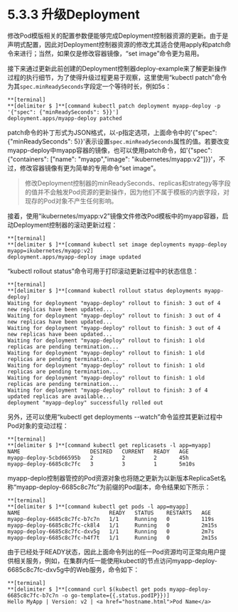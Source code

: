 # 5.3.3 升级Deployment

修改Pod模版相关的配置参数便能够完成Deployment控制器资源的更新。由于是声明式配置，因此对Deployment控制器资源的修改尤其适合使用apply和patch命令来进行；当然，如果仅是修改容器镜像，“set image”命令更为易用。

接下来通过更新此前创建的Deployment控制器deploy-example来了解更新操作过程的执行细节，为了使得升级过程更易于观察，这里使用“kubectl patch”命令为其`spec.minReadySeconds`字段定一个等待时长，例如5s：

```
**[terminal]
**[delimiter $ ]**[command kubectl patch deployment myapp-deploy -p '{"spec": {"minReadySeconds": 5}}']
deployment.apps/myapp-deploy patched
```

patch命令的补丁形式为JSON格式，以-p指定选项，上面命令中的'{"spec":{"minReadySeconds": 5}}'表示设置`spec.minReadySeconds`属性的值。若要改变myapp-deploy中myapp容器的镜像，也可以使用patch命令，如'{"spec": {"containers": ["name": "myapp","image": "ikubernetes/myapp:v2"]}}'，不过，修改容器镜像有更为简单的专用命令“set image”。

> 修改Deployment控制器的minReadySeconds、replicas和strategy等字段的值并不会触发Pod资源的更新操作，因为他们不属于模板的内嵌字段，对现存的Pod对象不产生任何影响。

接着，使用“ikubernetes/myapp:v2”镜像文件修改Pod模板中的myapp容器，启动Deployment控制器的滚动更新过程：

```
**[terminal]
**[delimiter $ ]**[command kubectl set image deployments myapp-deploy myapp=ikubernetes/myapp:v2]
deployment.apps/myapp-deploy image updated
```

“kubectl rollout status”命令可用于打印滚动更新过程中的状态信息：

```
**[terminal]
**[delimiter $ ]**[command kubectl rollout status deployments myapp-deploy]
Waiting for deployment "myapp-deploy" rollout to finish: 3 out of 4 new replicas have been updated...
Waiting for deployment "myapp-deploy" rollout to finish: 3 out of 4 new replicas have been updated...
Waiting for deployment "myapp-deploy" rollout to finish: 3 out of 4 new replicas have been updated...
Waiting for deployment "myapp-deploy" rollout to finish: 1 old replicas are pending termination...
Waiting for deployment "myapp-deploy" rollout to finish: 1 old replicas are pending termination...
Waiting for deployment "myapp-deploy" rollout to finish: 1 old replicas are pending termination...
Waiting for deployment "myapp-deploy" rollout to finish: 1 old replicas are pending termination...
Waiting for deployment "myapp-deploy" rollout to finish: 3 of 4 updated replicas are available...
deployment "myapp-deploy" successfully rolled out
```

另外，还可以使用“kubectl get deployments --watch”命令监控其更新过程中Pod对象的变动过程：

```
**[terminal]
**[delimiter $ ]**[command kubectl get replicasets -l app=myapp]
NAME                      DESIRED   CURRENT   READY   AGE
myapp-deploy-5cbd66595b   2         2         2       45h
myapp-deploy-6685c8c7fc   3         3         1       5m10s 
```

myapp-deplo控制器管控的Pod资源对象也将随之更新为以新版本ReplicaSet名称“myapp-deploy-6685c8c7fc”为前缀的Pod副本，命令结果如下所示：

```
**[terminal]
**[delimiter $ ]**[command kubectl get pods -l app=myapp]
NAME                            READY   STATUS    RESTARTS   AGE
myapp-deploy-6685c8c7fc-b7c7n   1/1     Running   0          119s
myapp-deploy-6685c8c7fc-ck8l4   1/1     Running   0          2m15s
myapp-deploy-6685c8c7fc-dxv5g   1/1     Running   0          2m7s
myapp-deploy-6685c8c7fc-h4f7t   1/1     Running   0          2m15s
```

由于已经处于READY状态，因此上面命令列出的任一Pod资源均可正常向用户提供相关服务，例如，在集群内任一能使用kubectl的节点访问myapp-deploy-6685c8c7fc-dxv5g中的Web服务，命令如下：

```
**[terminal]
**[delimiter $ ]**[command curl $(kubectl get pods myapp-deploy-6685c8c7fc-b7c7n -o go-template={{.status.podIP}})]
Hello MyApp | Version: v2 | <a href="hostname.html">Pod Name</a>
```
